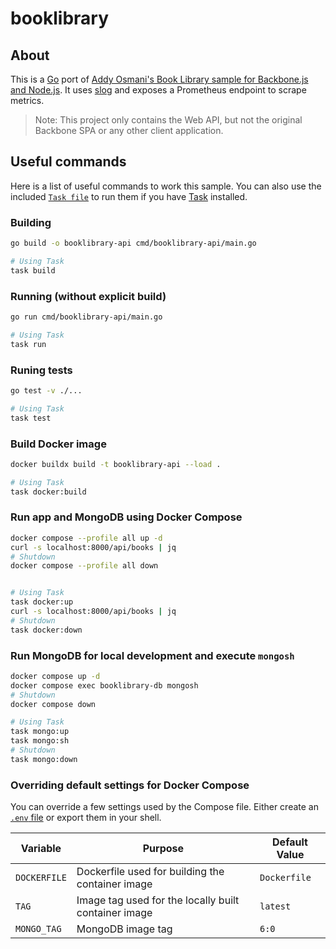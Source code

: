 # booklibrary

## About
This is a [Go](https://golang.org/) port of [Addy Osmani's Book Library sample for
Backbone.js and Node.js](https://addyosmani.com/backbone-fundamentals/#exercise-2-book-library---your-first-restful-backbone.js-app). It uses
[slog](https://pkg.go.dev/log/slog) and exposes a Prometheus endpoint to scrape metrics.

> Note: This project only contains the Web API, but not the original Backbone SPA or any other client application.

## Useful commands
Here is a list of useful commands to work this sample. You can also use the included [`Task file`](./Taskfile.yml) to run them if you have [Task](https://taskfile.dev) installed.

### Building

```bash
go build -o booklibrary-api cmd/booklibrary-api/main.go

# Using Task
task build
```
### Running (without explicit build)
```bash
go run cmd/booklibrary-api/main.go

# Using Task
task run
```



### Runing tests

```bash
go test -v ./...

# Using Task
task test
```

### Build Docker image
```bash
docker buildx build -t booklibrary-api --load .

# Using Task
task docker:build
```

### Run app and MongoDB using Docker Compose
```bash
docker compose --profile all up -d
curl -s localhost:8000/api/books | jq
# Shutdown
docker compose --profile all down


# Using Task
task docker:up
curl -s localhost:8000/api/books | jq
# Shutdown
task docker:down
```

### Run MongoDB for local development and execute `mongosh`
```bash
docker compose up -d
docker compose exec booklibrary-db mongosh
# Shutdown
docker compose down

# Using Task
task mongo:up
task mongo:sh
# Shutdown
task mongo:down

```

### Overriding default settings for Docker Compose
You can override a few settings used by the Compose file. Either create an [`.env` file](https://docs.docker.com/compose/environment-variables/) or export them in your shell.


| Variable     | Purpose                                              | Default Value |
|--------------|------------------------------------------------------|---------------|
| `DOCKERFILE` | Dockerfile used for building the container image     | `Dockerfile`  |
| `TAG`        | Image tag used for the locally built container image | `latest`      |
| `MONGO_TAG`  | MongoDB image tag                                    | `6:0`         |



